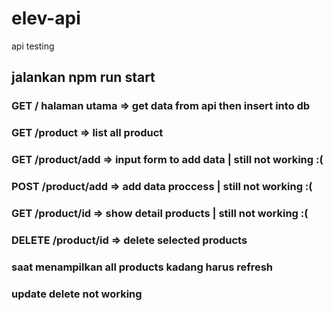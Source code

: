 # elev-api
api testing 
## jalankan npm run start
### GET / halaman utama => get data from api then insert into db
### GET /product => list all product
### GET /product/add => input form to add data | still not working :(
### POST /product/add => add data proccess | still not working :(
### GET /product/id => show detail products | still not working :( 
### DELETE /product/id => delete selected products  
### saat menampilkan all products kadang harus refresh 
### update delete not working
